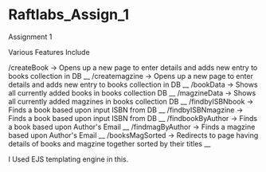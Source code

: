 # Raftlabs_Assign_1

Assignment 1

Various Features Include 

/createBook -> Opens up a new page to enter details and adds new entry to books collection in DB __
/createmagzine ->  Opens up a new page to enter details and adds new entry to books collection in DB __
/bookData -> Shows all currently added books in books collection DB __
/magzineData -> Shows all currently added magzines in books collection DB __
/findbyISBNbook -> Finds a book based upon input ISBN from DB __
/findbyISBNmagzine -> Finds a book based upon input ISBN from DB __
/findbookByAuthor -> Finds a book based upon Author's Email __
/findmagByAuthor -> Finds a magzine based upon Author's Email __
/booksMagSorted -> Redirects to page having details of books and magzine together sorted by their titles __

I Used EJS templating engine in this.

